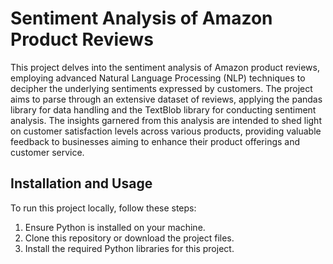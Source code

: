# Sentiment Analysis of Amazon Product Reviews

This project delves into the sentiment analysis of Amazon product reviews, employing advanced Natural Language Processing (NLP) techniques to decipher the underlying sentiments expressed by customers. The project aims to parse through an extensive dataset of reviews, applying the pandas library for data handling and the TextBlob library for conducting sentiment analysis. The insights garnered from this analysis are intended to shed light on customer satisfaction levels across various products, providing valuable feedback to businesses aiming to enhance their product offerings and customer service.

## Installation and Usage
To run this project locally, follow these steps:

1. Ensure Python is installed on your machine.
2. Clone this repository or download the project files.
3. Install the required Python libraries for this project. 
